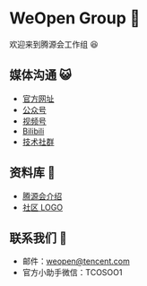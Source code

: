 # WeOpen Group 🌟

欢迎来到腾源会工作组 😆

## 媒体沟通 😺

- [官方网址](https://cloud.tencent.com/act/event/weopen)
- [公众号](https://github.com/weopenprojects/Working-Group/blob/main/materials/%E8%85%BE%E6%BA%90%E4%BC%9A%E5%85%AC%E4%BC%97%E5%8F%B7logo.jpeg)
- [视频号](https://github.com/weopenprojects/WeOpen-Talk/blob/main/%E8%85%BE%E6%BA%90%E4%BC%9A%E8%A7%86%E9%A2%91%E5%8F%B7.png)
- [Bilibili](https://space.bilibili.com/1662325245?spm_id_from=333.788.b_765f7570696e666f.2)
- [技术社群](https://github.com/weopenprojects/WeOpen-Talk/blob/main/%E8%85%BE%E5%B0%8F%E6%BA%90%E5%BE%AE%E4%BF%A1.png)

## 资料库 📁

- [腾源会介绍](https://drive.google.com/file/d/17dTuenOz9VqjhsvPjgxT7o54WWTnujUE/view)
- [社区 LOGO](https://github.com/weopenprojects/Working-Group/blob/main/materials/%E8%85%BE%E6%BA%90%E4%BC%9Alogo.ai)

## 联系我们 📩

- 邮件：[weopen@tencent.com](mailto:weopen@tencent.com)
- 官方小助手微信：TCOSOO1
